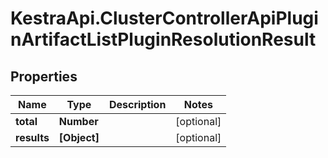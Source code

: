 # KestraApi.ClusterControllerApiPluginArtifactListPluginResolutionResult

## Properties

Name | Type | Description | Notes
------------ | ------------- | ------------- | -------------
**total** | **Number** |  | [optional] 
**results** | **[Object]** |  | [optional] 


